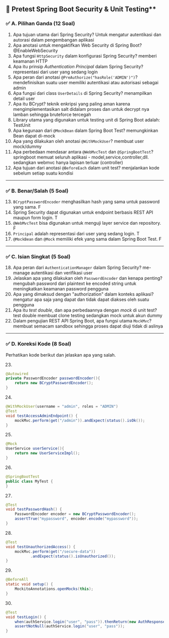 ## 📄 Pretest Spring Boot Security & Unit Testing\*\*

### ✅ **A. Pilihan Ganda (12 Soal)**

1. Apa tujuan utama dari Spring Security? Untuk mengatur autentikasi dan autorasi dalam pengembangan aplikasi
2. Apa anotasi untuk mengaktifkan Web Security di Spring Boot? @EnableWebSecurity
3. Apa fungsi `HttpSecurity` dalam konfigurasi Spring Security? memberi keamanan HTTP
4. Apa itu prinsip _Authentication Principal_ dalam Spring Security? representasi dari user yang sedang login
5. Apa peran dari anotasi `@PreAuthorize("hasRole('ADMIN')")`? mendefinisikan suatu user memiliki autentikasi atau autorisasi sebagai admin
6. Apa fungsi dari class `UserDetails` di Spring Security? menampilkan detail user
7. Apa itu BCrypt? teknik enkripsi yang paling aman karena mengimplementasikan salt didalam proses dan untuk decrypt nya lamban sehingga bruteforce tercegah
8. Library utama yang digunakan untuk testing unit di Spring Boot adalah: TestUnit
9. Apa kegunaan dari `@MockBean` dalam Spring Boot Test? memungkinkan Bean dapat di-mock
10. Apa yang dilakukan oleh anotasi `@WithMockUser`? membuat user mock/dummy
11. Apa perbedaan mendasar antara `@WebMvcTest` dan `@SpringBootTest`? springboot memuat seluruh aplikasi - model,service,controller,dll. sedangkan webmvc hanya lapisan terluar (controller)
12. Apa tujuan dari anotasi `@BeforeEach` dalam unit test? menjalankan kode sebelum setiap suatu kondisi

---

### ✅ **B. Benar/Salah (5 Soal)**

13. `BCryptPasswordEncoder` menghasilkan hash yang sama untuk password yang sama. F
14. Spring Security dapat digunakan untuk endpoint berbasis REST API maupun form login. T
15. `@WebMvcTest` bisa digunakan untuk menguji layer service dan repository. F
16. `Principal` adalah representasi dari user yang sedang login. T
17. `@MockBean` dan `@Mock` memiliki efek yang sama dalam Spring Boot Test. F

---

### ✅ **C. Isian Singkat (5 Soal)**

18. Apa peran dari `AuthenticationManager` dalam Spring Security? me-manage autentikasi dan verifikasi user
19. Jelaskan apa yang dilakukan oleh `PasswordEncoder` dan kenapa penting? mengubah password dari plaintext ke encoded string untuk meningkatkan keamanan password pengguna
20. Apa yang dimaksud dengan "authorization" dalam konteks aplikasi? mengatur apa saja yang dapat dan tidak dapat diakses oleh suatu pengguna
21. Apa itu _test double_, dan apa perbedaannya dengan _mock_ di unit test? test double membuat clone testing sedangkan mock untuk akun dummy
22. Dalam pengujian REST API Spring Boot, apa fungsi utama `MockMvc`? membuat semacam sandbox sehingga proses dapat diuji tidak di aslinya 

---

### ✅ **D. Koreksi Kode (8 Soal)**

Perhatikan kode berikut dan jelaskan apa yang salah.

23.

```java
@Autowired
private PasswordEncoder passwordEncoder(){
    return new BCryptPasswordEncoder();
}
```

24.

```java
@WithMockUser(username = "admin", roles = "ADMIN")
@Test
void testAccessAdminEndpoint() {
    mockMvc.perform(get("/admin")).andExpect(status().isOk());
}
```

25.

```java
@Mock
UserService userService(){
    return new UserServiceImpl();
}
```

26.

```java
@SpringBootTest
public class MyTest {
}
```

27.

```java
@Test
void testPasswordHash() {
    PasswordEncoder encoder = new BCryptPasswordEncoder();
    assertTrue("mypassword", encoder.encode("mypassword"));
}
```

28.

```java
@Test
void testUnauthorizedAccess() {
    mockMvc.perform(get("/secure-data"))
           .andExpect(status().isUnauthorized());
}
```

29.

```java
@BeforeAll
static void setup() {
    MockitoAnnotations.openMocks(this);
}
```

30.

```java
@Test
void testLogin() {
    when(authService.login("user", "pass")).thenReturn(new AuthResponse());
    assertNotNull(authService.login("user", "pass"));
}
```

